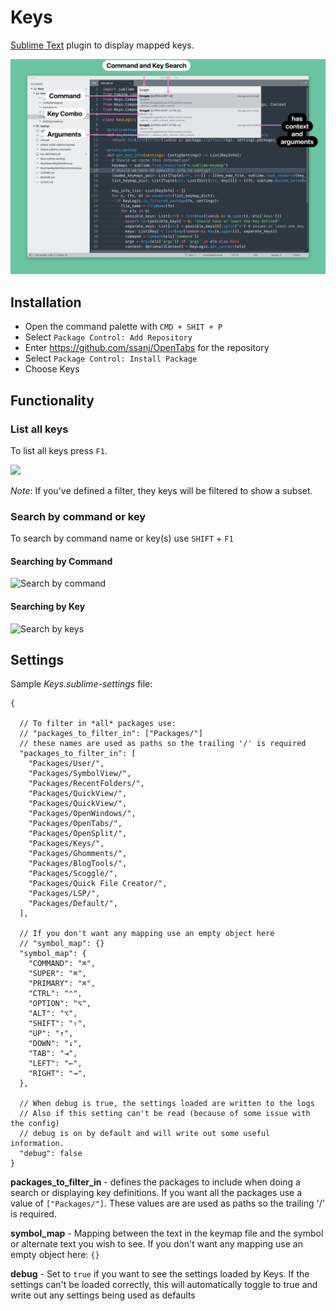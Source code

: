 # Keys

[Sublime Text](https://www.sublimetext.com/) plugin to display mapped keys.

![](keys.png)

## Installation

- Open the command palette with `CMD + SHIT + P`
- Select `Package Control: Add Repository`
- Enter https://github.com/ssanj/OpenTabs for the repository
- Select `Package Control: Install Package`
- Choose Keys


## Functionality

### List all keys

To list all keys press `F1`.

![](key-definitions.gif)

*Note*: If you've defined a filter, they keys will be filtered to show a subset.

### Search by command or key

To search by command name or key(s) use `SHIFT` + `F1`

#### Searching by Command

![Search by command](key-search-command.gif)

#### Searching by Key

![Search by keys](key-search-keys.gif)


## Settings

Sample *Keys.sublime-settings* file:

```
{

  // To filter in *all* packages use:
  // "packages_to_filter_in": ["Packages/"]
  // these names are used as paths so the trailing '/' is required
  "packages_to_filter_in": [
    "Packages/User/",
    "Packages/SymbolView/",
    "Packages/RecentFolders/",
    "Packages/QuickView/",
    "Packages/QuickView/",
    "Packages/OpenWindows/",
    "Packages/OpenTabs/",
    "Packages/OpenSplit/",
    "Packages/Keys/",
    "Packages/Ghomments/",
    "Packages/BlogTools/",
    "Packages/Scoggle/",
    "Packages/Quick File Creator/",
    "Packages/LSP/",
    "Packages/Default/",
  ],

  // If you don't want any mapping use an empty object here
  // "symbol_map": {}
  "symbol_map": {
    "COMMAND": "⌘",
    "SUPER": "⌘",
    "PRIMARY": "⌘",
    "CTRL": "⌃",
    "OPTION": "⌥",
    "ALT": "⌥",
    "SHIFT": "⇧",
    "UP": "↑",
    "DOWN": "↓",
    "TAB": "⇥",
    "LEFT": "←",
    "RIGHT": "→",
  },

  // When debug is true, the settings loaded are written to the logs
  // Also if this setting can't be read (because of some issue with the config)
  // debug is on by default and will write out some useful information.
  "debug": false
}
```

**packages_to_filter_in** - defines the packages to include when doing a search or displaying key definitions. If you want all the packages use a value of `["Packages/"]`. These values are are used as paths so the trailing '/' is required.

**symbol_map** - Mapping between the text in the keymap file and the symbol or alternate text you wish to see. If you don't want any mapping use an empty object here: `{}`

**debug** - Set to `true` if you want to see the settings loaded by Keys. If the settings can't be loaded correctly, this will automatically toggle to true and write out any settings being used as defaults
